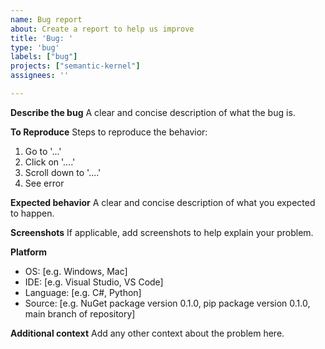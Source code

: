 ```yaml
---
name: Bug report
about: Create a report to help us improve
title: 'Bug: '
type: 'bug'
labels: ["bug"]
projects: ["semantic-kernel"]
assignees: ''

---
```


**Describe the bug**
A clear and concise description of what the bug is.

**To Reproduce**
Steps to reproduce the behavior:
1. Go to '...'
2. Click on '....'
3. Scroll down to '....'
4. See error

**Expected behavior**
A clear and concise description of what you expected to happen.

**Screenshots**
If applicable, add screenshots to help explain your problem.

**Platform**
 - OS: [e.g. Windows, Mac]
 - IDE: [e.g. Visual Studio, VS Code]
 - Language: [e.g. C#, Python]
 - Source: [e.g. NuGet package version 0.1.0, pip package version 0.1.0, main branch of repository]

**Additional context**
Add any other context about the problem here.